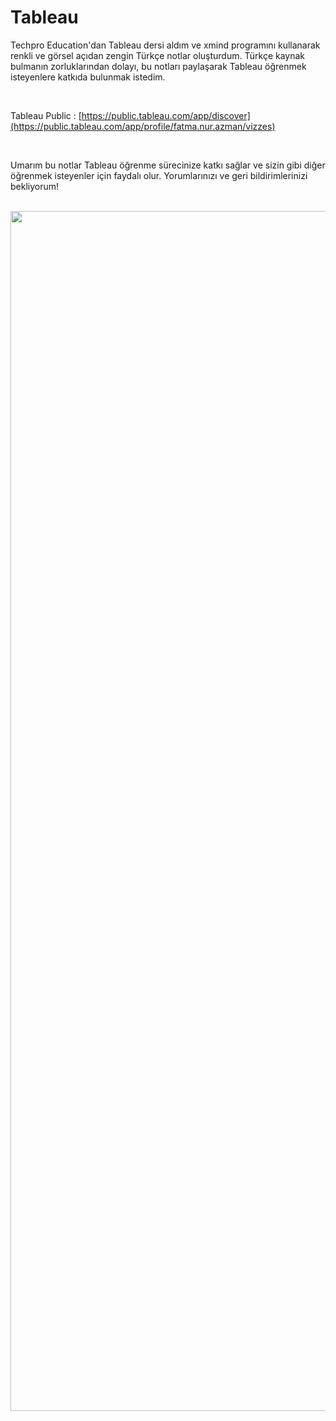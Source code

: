 # Tableau
Techpro Education'dan Tableau dersi aldım ve xmind programını kullanarak renkli ve görsel açıdan zengin Türkçe notlar oluşturdum. 
Türkçe kaynak bulmanın zorluklarından dolayı, bu notları paylaşarak Tableau öğrenmek isteyenlere katkıda bulunmak istedim.

</br>

Tableau Public : [https://public.tableau.com/app/discover](https://public.tableau.com/app/profile/fatma.nur.azman/vizzes)

</br>

Umarım bu notlar Tableau öğrenme sürecinize katkı sağlar ve sizin gibi diğer öğrenmek isteyenler için faydalı olur. Yorumlarınızı ve geri bildirimlerinizi bekliyorum!

</br>

<img src="https://www.tableau.com/sites/default/files/2022-08/Products_Reader_Hero.png" width="1920" />
